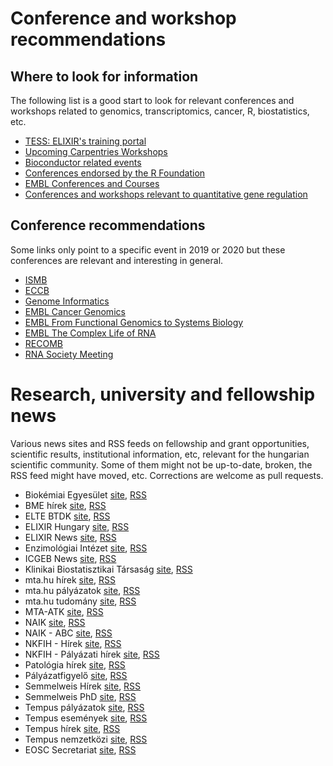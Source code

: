 # Conference and workshop recommendations

## Where to look for information

The following list is a good start to look for relevant conferences and
workshops related to genomics, transcriptomics, cancer, R, biostatistics, etc.

- [TESS: ELIXIR's training portal](https://tess.elixir-europe.org/)
- [Upcoming Carpentries Workshops](https://carpentries.org/upcoming_workshops/)
- [Bioconductor related events](https://bioconductor.org/help/events/)
- [Conferences endorsed by the R Foundation](https://www.r-project.org/conferences/)
- [EMBL Conferences and Courses](https://www.embl.de/training/events/index.php)
- [Conferences and workshops relevant to quantitative gene regulation](https://generegulation.org/conferences-meetings-schools/)

## Conference recommendations

Some links only point to a specific event in 2019 or 2020 but these conferences
are relevant and interesting in general.

- [ISMB](https://www.iscb.org/ismb2020)
- [ECCB](http://eccb.iscb.org/)
- [Genome Informatics](https://meetings.cshl.edu/meetings.aspx?meet=info&year=19)
- [EMBL Cancer Genomics](https://www.embl.de/training/events/2019/CAN19-01/index.html)
- [EMBL From Functional Genomics to Systems Biology](https://www.embl.de/training/events/2020/OMX20-01/index.html)
- [EMBL The Complex Life of RNA](https://www.embo-embl-symposia.org/symposia/2020/EES20-10/index.html)
- [RECOMB](https://recomb2019.org/)
- [RNA Society Meeting](https://www.rnasociety.org/conferences/rna-2020/)

# Research, university and fellowship news

Various news sites and RSS feeds on fellowship and grant opportunities,
scientific results, institutional information, etc, relevant for the hungarian
scientific community. Some of them might not be up-to-date, broken, the RSS feed
might have moved, etc. Corrections are welcome as pull requests.

- Biokémiai Egyesület [site](http://www.mbkegy.hu/apps/mbkegy/pages/index.php), [RSS](http://mbkegy.hu/apps/mbkegy/pages/mbkegy.rss)
- BME hírek [site](http://www.bme.hu/hirek), [RSS](http://www.bme.hu/hirek.xml)
- ELTE BTDK [site](http://btdk.elte.hu/), [RSS](http://btdk.elte.hu/?feed=rss2)
- ELIXIR Hungary [site](http://elixir-hungary.org/), [RSS](http://elixir-hungary.org/?q=rss.xml)
- ELIXIR News [site](https://elixir-europe.org/news), [RSS](http://elixir-europe.org/feeds/news.xml)
- Enzimológiai Intézet [site](http://www.ttk.mta.hu/ei), [RSS](http://www.ttk.mta.hu/ei/feed/)
- ICGEB News [site](http://www.icgeb.org/), [RSS](https://www.icgeb.org/feed/)
- Klinikai Biostatisztikai Társaság [site](http://www.biostat.hu/), [RSS](http://www.biostat.hu/feed/)
- mta.hu hírek [site](http://mta.hu/), [RSS](http://mta.hu/rss/mta_hirei)
- mta.hu pályázatok [site](http://mta.hu/), [RSS](http://mta.hu/rss/aktualis-palyazati-kiirasok)
- mta.hu tudomány [site](http://mta.hu/), [RSS](http://mta.hu/rss/tudomany_hirei)
- MTA-ATK [site](http://www.agrar.mta.hu/), [RSS](http://www.agrar.mta.hu/hu/rss.xml)
- NAIK [site](https://naik.hu/), [RSS](https://naik.hu/rss/naik)
- NAIK - ABC [site](https://abc.naik.hu), [RSS](https://abc.naik.hu/rss/mbk)
- NKFIH - Hírek [site](https://nkfih.gov.hu/), [RSS](http://nkfih.gov.hu/rss/hirek?rss=1)
- NKFIH - Pályázati hírek [site](https://nkfih.gov.hu/), [RSS](http://nkfih.gov.hu/hirek-150203-1?rss=1)
- Patológia hírek [site](http://semmelweis.hu/patologia1), [RSS](http://semmelweis.hu/patologia1/feed/)
- Pályázatfigyelő [site](http://www.pafi.hu/), [RSS](http://pafi.hu/_pafi/palyazat.nsf/uj_palyazatok_tema.rss?OpenPage)
- Semmelweis Hírek [site](http://semmelweis.hu/hirek), [RSS](http://semmelweis.hu/hirek/feed/)
- Semmelweis PhD [site](http://semmelweis.hu/phd), [RSS](http://phd.semmelweis.hu/feed)
- Tempus pályázatok [site](https://tka.hu/palyazatok), [RSS](http://tka.hu/rss.php?type=palyazatokCommon)
- Tempus események [site](https://tka.hu/rendezvenyek), [RSS](http://tka.hu/rss.php?type=events)
- Tempus hírek [site](https://tka.hu/hirek), [RSS](https://tka.hu/rss.php?type=news)
- Tempus nemzetközi [site](https://tka.hu/nemzetkoziesites), [RSS](http://tka.hu/rss.php?type=nemzetkoziCommon)
- EOSC Secretariat [site](https://www.eoscsecretariat.eu/), [RSS](https://www.eoscsecretariat.eu/rss.xml)
